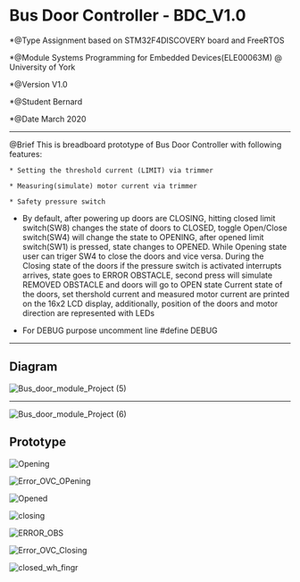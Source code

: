 # Bus Door Controller - BDC_V1.0

*@Type    Assignment based on STM32F4DISCOVERY board and FreeRTOS

*@Module  Systems Programming for Embedded Devices(ELE00063M) @ University of York

*@Version V1.0

*@Student Bernard

*@Date    March 2020

**************************************************************************************

@Brief   This is breadboard prototype of Bus Door Controller with following features: 

	* Setting the threshold current (LIMIT) via trimmer
	
	* Measuring(simulate) motor current via trimmer
	
	* Safety pressure switch	
										
*	By default, after powering up doors are CLOSING, hitting closed limit 	
	switch(SW8) changes the state of doors to CLOSED, toggle Open/Close
	switch(SW4) will change the state to OPENING, after opened limit 
	switch(SW1) is pressed, state changes to OPENED.
  While Opening state user can triger SW4 to close the doors and vice 
	versa.
	During the Closing state of the doors if the pressure switch is activated 
  interrupts arrives, state goes to ERROR OBSTACLE, second press will
	simulate REMOVED OBSTACLE and doors will go to OPEN state
	Current state of the doors, set thershold current and measured motor current
	are printed on the 16x2 LCD display, additionally, position of the doors
	and motor direction are represented with LEDs

*	For DEBUG purpose uncomment line  #define DEBUG

************************************************************************************

## Diagram
![Bus_door_module_Project (5)](https://user-images.githubusercontent.com/37474395/88382069-ff9e0500-cda7-11ea-9dc9-31def59d5c9c.png)
***


![Bus_door_module_Project (6)](https://user-images.githubusercontent.com/37474395/88382326-86eb7880-cda8-11ea-91b5-094402ffa446.png)


## Prototype 
![Opening](https://user-images.githubusercontent.com/37474395/88382552-f6616800-cda8-11ea-94b7-07c17ec3ee87.jpg)

![Error_OVC_OPening](https://user-images.githubusercontent.com/37474395/88382528-f19cb400-cda8-11ea-8d9a-ce2891caed3e.jpg)

![Opened](https://user-images.githubusercontent.com/37474395/88382537-f3ff0e00-cda8-11ea-81ce-c37a7c10bd15.jpg)

![closing](https://user-images.githubusercontent.com/37474395/88382816-8d2e2480-cda9-11ea-9d08-da3b7fad5a88.jpg)

![ERROR_OBS](https://user-images.githubusercontent.com/37474395/88382866-a8009900-cda9-11ea-9493-e5ff368887c8.jpg)

![Error_OVC_Closing](https://user-images.githubusercontent.com/37474395/88382818-8ef7e800-cda9-11ea-8314-96e21afe9e85.jpg)

![closed_wh_fingr](https://user-images.githubusercontent.com/37474395/88382813-899a9d80-cda9-11ea-9b91-bdadb390e831.jpg)
